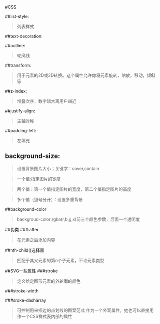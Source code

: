 #CSS

##list-style:
>列表样式

##text-decoration:

##outline:
>轮廓线

##transform:
>用于元素的2D或3D转换。这个属性允许你将元素旋转，缩放，移动，倾斜等

##z-index:
>堆叠次序，数字越大离用户越近

##justify-align:
>主轴对称

##padding-left:
>左填充

## background-size:

>设置背景图片大小；关键字：cover,contain

>一个值:指定图片的宽度

>两个值：第一个值指定图片的宽度，第二个值指定图片的高度

>多个值（逗号分开）：设置多重背景

##background-color
>backgroud-color:rgba(r,b,g,x)前三个颜色参数，后面一个透明度

##伪类
###:after
>在元素之后添加内容



##nth-child()选择器
>匹配于其父元素的第n个子元素，不论元素类型


##SVG一些属性
###stroke
>定义给定图形元素的外轮廓的颜色

###stroke-width
>

###sroke-dasharray
>可控制用来描边的点划线的图案范式
>作为一个外观属性，她也可以直接用作一个CSS样式表内部的属性







